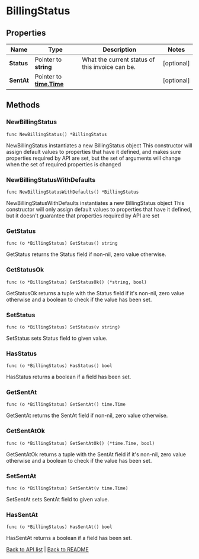# BillingStatus

## Properties

Name | Type | Description | Notes
------------ | ------------- | ------------- | -------------
**Status** | Pointer to **string** | What the current status of this invoice can be. | [optional] 
**SentAt** | Pointer to [**time.Time**](time.Time.md) |  | [optional] 

## Methods

### NewBillingStatus

`func NewBillingStatus() *BillingStatus`

NewBillingStatus instantiates a new BillingStatus object
This constructor will assign default values to properties that have it defined,
and makes sure properties required by API are set, but the set of arguments
will change when the set of required properties is changed

### NewBillingStatusWithDefaults

`func NewBillingStatusWithDefaults() *BillingStatus`

NewBillingStatusWithDefaults instantiates a new BillingStatus object
This constructor will only assign default values to properties that have it defined,
but it doesn't guarantee that properties required by API are set

### GetStatus

`func (o *BillingStatus) GetStatus() string`

GetStatus returns the Status field if non-nil, zero value otherwise.

### GetStatusOk

`func (o *BillingStatus) GetStatusOk() (*string, bool)`

GetStatusOk returns a tuple with the Status field if it's non-nil, zero value otherwise
and a boolean to check if the value has been set.

### SetStatus

`func (o *BillingStatus) SetStatus(v string)`

SetStatus sets Status field to given value.

### HasStatus

`func (o *BillingStatus) HasStatus() bool`

HasStatus returns a boolean if a field has been set.

### GetSentAt

`func (o *BillingStatus) GetSentAt() time.Time`

GetSentAt returns the SentAt field if non-nil, zero value otherwise.

### GetSentAtOk

`func (o *BillingStatus) GetSentAtOk() (*time.Time, bool)`

GetSentAtOk returns a tuple with the SentAt field if it's non-nil, zero value otherwise
and a boolean to check if the value has been set.

### SetSentAt

`func (o *BillingStatus) SetSentAt(v time.Time)`

SetSentAt sets SentAt field to given value.

### HasSentAt

`func (o *BillingStatus) HasSentAt() bool`

HasSentAt returns a boolean if a field has been set.


[Back to API list](../README.md#documentation-for-api-endpoints) | [Back to README](../README.md)

